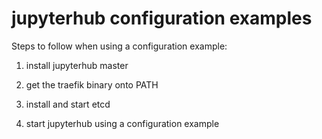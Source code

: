 # jupyterhub configuration examples

Steps to follow when using a configuration example:

1. install jupyterhub master

2. get the traefik binary onto PATH

3. install and start etcd

4. start jupyterhub using a configuration example